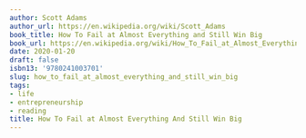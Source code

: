 ```yaml
---
author: Scott Adams
author_url: https://en.wikipedia.org/wiki/Scott_Adams
book_title: How To Fail at Almost Everything and Still Win Big
book_url: https://en.wikipedia.org/wiki/How_To_Fail_at_Almost_Everything_and_Still_Win_Big
date: 2020-01-20
draft: false
isbn13: '9780241003701'
slug: how_to_fail_at_almost_everything_and_still_win_big
tags:
- life
- entrepreneurship
- reading
title: How To Fail at Almost Everything And Still Win Big
---
```



